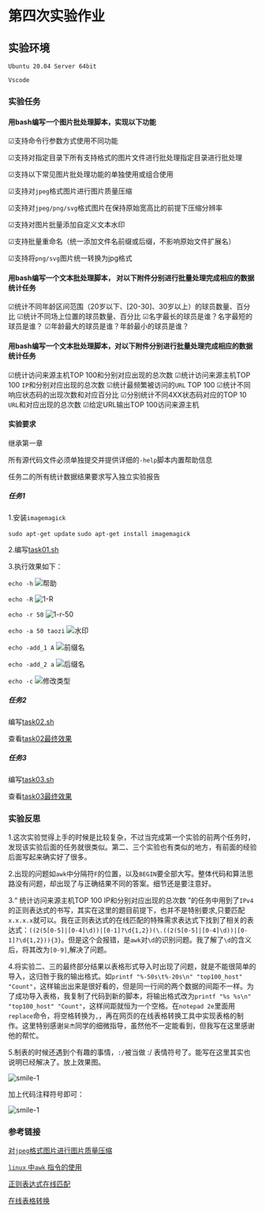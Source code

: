 # 第四次实验作业

## 实验环境

`Ubuntu 20.04 Server 64bit`

`Vscode`

### 实验任务

#### 用bash编写一个图片批处理脚本，实现以下功能

 ☑支持命令行参数方式使用不同功能

 ☑支持对指定目录下所有支持格式的图片文件进行批处理指定目录进行批处理

 ☑支持以下常见图片批处理功能的单独使用或组合使用

 ☑支持对`jpeg`格式图片进行图片质量压缩

 ☑支持对`jpeg/png/svg`格式图片在保持原始宽高比的前提下压缩分辨率

 ☑支持对图片批量添加自定义文本水印

 ☑支持批量重命名（统一添加文件名前缀或后缀，不影响原始文件扩展名）

 ☑支持将`png/svg`图片统一转换为jpg格式

#### 用bash编写一个文本批处理脚本， 对以下附件分别进行批量处理完成相应的数据统计任务

 ☑统计不同年龄区间范围（20岁以下、[20-30]、30岁以上）的球员数量、百分比
 ☑统计不同场上位置的球员数量、百分比
 ☑名字最长的球员是谁？名字最短的球员是谁？
 ☑年龄最大的球员是谁？年龄最小的球员是谁？

#### 用bash编写一个文本批处理脚本，对以下附件分别进行批量处理完成相应的数据统计任务

 ☑统计访问来源主机TOP 100和分别对应出现的总次数
 ☑统计访问来源主机TOP 100 `IP`和分别对应出现的总次数
 ☑统计最频繁被访问的`URL` TOP 100
 ☑统计不同响应状态码的出现次数和对应百分比
 ☑分别统计不同4XX状态码对应的TOP 10 `URL`和对应出现的总次数
 ☑给定URL输出TOP 100访问来源主机

#### 实验要求

 继承第一章

 所有源代码文件必须单独提交并提供详细的`-help`脚本内置帮助信息

 任务二的所有统计数据结果要求写入独立实验报告

##### 任务1

 1.安装`imagemagick`

 `sudo apt-get update`
 `sudo apt-get install imagemagick`

 2.编写[task01.sh](code/task01.sh)

 3.执行效果如下：

 `echo -h`
 ![帮助](img/1-h.png)

 `echo -R`
 ![1-R](img/1-R.png)

 `echo -r 50`
 ![1-r-50](img/1-r-50%.png)

 `echo -a 50 taozi`
 ![水印](img/1-a_50.png)

 `echo -add_1 A`
 ![前缀名](img/1-add_1.png)

 `echo -add_2 a`
 ![后缀名](img/1-add_2.png)

 `echo -c`
 ![修改类型](img/1-c.png)

##### 任务2

 编写[task02.sh](code/task02.sh)

 查看[task02最终效果](task02_result.md)

##### 任务3

 编写[task03.sh](code/task03.sh)

 查看[task03最终效果](task03_result.md)

### 实验反思

1.这次实验觉得上手的时候是比较复杂，不过当完成第一个实验的前两个任务时，发现该实验后面的任务就很类似。第二、三个实验也有类似的地方，有前面的经验后面写起来确实好了很多。

2.出现的问题如`awk`中分隔符`F`的位置，以及`BEGIN`要全部大写。整体代码和算法思路没有问题，却出现了与正确结果不同的答案。细节还是要注意好。

3.“ 统计访问来源主机TOP 100 IP和分别对应出现的总次数 ”的任务中用到了`IPv4`的正则表达式的书写，其实在这里的题目前提下，也并不是特别要求,只要匹配`x.x.x.x`就可以。我在正则表达式的在线匹配的特殊需求表达式下找到了相关的表达式：`((2(5[0-5]|[0-4]\d))|[0-1]?\d{1,2})(\.((2(5[0-5]|[0-4]\d))|[0-1]?\d{1,2})){3}`。但是这个会报错，是`awk`对`\d`的识别问题。我了解了`\d`的含义后，将其改为`[0-9]`,解决了问题。

4.将实验二、三的最终部分结果以表格形式导入时出现了问题，就是不能很简单的导入，这归咎于我的输出格式。如`printf "%-50s\t%-20s\n" "top100_host" "Count"`，这样输出出来是很好看的，但是同一行间的两个数据的间距不一样。为了成功导入表格，我复制了代码到新的脚本，将输出格式改为`printf "%s %s\n" "top100_host" "Count"`，这样间距就恒为一个空格。在`notepad 2e`里面用`replace`命令，将空格转换为`,`，再在网页的在线表格转换工具中实现表格的制作。这里特别感谢`吴杰`同学的细微指导，虽然他不一定能看到，但我写在这里感谢他的帮忙。

5.制表的时候还遇到个有趣的事情，`:/`被当做 :/ 表情符号了。能写在这里其实也说明已经解决了。放上效果图。

![smile-1](img/smile-1.png)

加上代码注释符号即可：

![smile-1](img/smile-2.png)

### 参考链接

[对`jpeg`格式图片进行图片质量压缩](https://blog.csdn.net/jiangxinyu/article/details/1698997)

[`linux` 中`awk` 指令的使用](https://www.runoob.com/linux/linux-comm-awk.html)

[正则表达式在线匹配](https://c.runoob.com/front-end/854/)

[在线表格转换](https://markdown-convert.com/en/tool/table)

